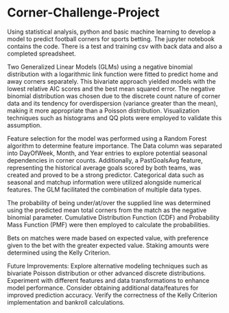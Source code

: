 # Corner-Challenge-Project
Using statistical analysis, python and basic machine learning to develop a model to predict football corners for sports betting. The jupyter notebook contains the code. There is a test and training csv with back data and also a completed spreadsheet.

Two Generalized Linear Models (GLMs) using a negative binomial distribution with a logarithmic link function were fitted to predict home and away corners separately. This bivariate approach yielded models with the lowest relative AIC scores and the best mean squared error. The negative binomial distribution was chosen due to the discrete count nature of corner data and its tendency for overdispersion (variance greater than the mean), making it more appropriate than a Poisson distribution. Visualization techniques such as histograms and QQ plots were employed to validate this assumption.

Feature selection for the model was performed using a Random Forest algorithm to determine feature importance. The Data column was separated into DayOfWeek, Month, and Year entries to explore potential seasonal dependencies in corner counts. Additionally, a PastGoalsAvg feature, representing the historical average goals scored by both teams, was created and proved to be a strong predictor. Categorical data such as seasonal and matchup information were utilized alongside numerical features. The GLM facilitated the combination of multiple data types.

The probability of being under/at/over the supplied line was determined using the predicted mean total corners from the match as the negative binomial parameter. Cumulative Distribution Function (CDF) and Probability Mass Function (PMF) were then employed to calculate the probabilities.

Bets on matches were made based on expected value, with preference given to the bet with the greater expected value. Staking amounts were determined using the Kelly Criterion.

Future Improvements:
Explore alternative modeling techniques such as bivariate Poisson distribution or other advanced discrete distributions.
Experiment with different features and data transformations to enhance model performance.
Consider obtaining additional data/features for improved prediction accuracy.
Verify the correctness of the Kelly Criterion implementation and bankroll calculations.
